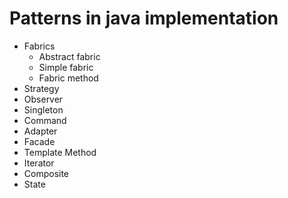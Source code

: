 # Patterns in java implementation

- Fabrics
  - Abstract fabric
  - Simple fabric
  - Fabric method
- Strategy
- Observer
- Singleton
- Command
- Adapter
- Facade
- Template Method
- Iterator
- Composite
- State